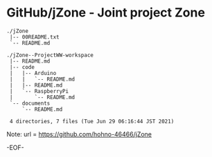 # GitHub/jZone - Joint project Zone

    ./jZone
     |-- 00README.txt
     `-- README.md

    ./jZone--ProjectWW-workspace
     |-- README.md
     |-- code
     |   |-- Arduino
     |   |   `-- README.md
     |   |-- README.md
     |   `-- RaspberryPi
     |       `-- README.md
     `-- documents
         `-- README.md

     4 directories, 7 files (Tue Jun 29 06:16:44 JST 2021)

<!---
====

## Overview

jZone中のフォルダ/ファイルについての一般的な情報提供する．

Providing general information for the files and folders in the "jZone".

## Description

See 00README.txt

## Requirement

none.

## Usage

none.

## Installation

none.

## References

none.

## Licence

undefined.

## Author

[hohno-46466](https://github.com/hohno-46466) (@hohno_at_kuimc)

# See Also

See also 00README.txt, if prepared.

Thu Apr  9 14:57:40 JST 2020
-->

Note: 	url = https://github.com/hohno-46466/jZone

-EOF-
